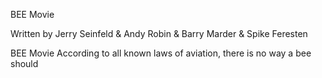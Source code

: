 BEE Movie

Written by Jerry Seinfeld & Andy Robin & Barry Marder & Spike Feresten


BEE Movie
According to all known laws of aviation, there is no way a bee should